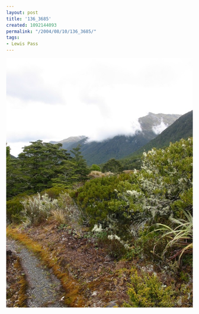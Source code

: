 ```yaml
---
layout: post
title: '136_3685'
created: 1092144093
permalink: "/2004/08/10/136_3685/"
tags:
- Lewis Pass
---
```


<img src="/image/images/136_3685-1254.jpg"/>

